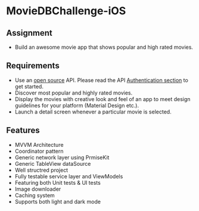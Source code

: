 # MovieDBChallenge-iOS

## Assignment
- Build an awesome movie app that shows popular and high rated movies.

## Requirements
- Use an [open source](https://developers.themoviedb.org/open) API. Please read the API [Authentication section](https://developers.themoviedb.org/3/getting-started/authentication) to get started.
- Discover most popular and highly rated movies.
- Display the movies with creative look and feel of an app to meet design guidelines for your platform (Material Design etc.).
- Launch a detail screen whenever a particular movie is selected.

## Features
- MVVM Architecture 
- Coordinator pattern
- Generic network layer using PrmiseKit
- Generic TableView dataSource
- Well structred project
- Fully testable service layer and ViewModels
- Featuring both Unit tests & UI tests
- Image downloader
- Caching system
- Supports both light and dark mode
